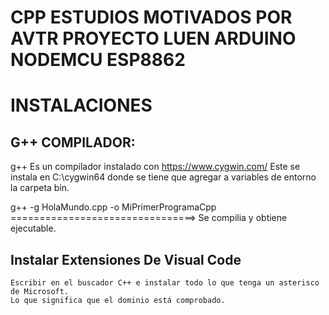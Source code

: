 # CPP ESTUDIOS MOTIVADOS POR AVTR PROYECTO LUEN ARDUINO NODEMCU ESP8862


# INSTALACIONES

## G++ COMPILADOR:
g++ Es un compilador instalado con https://www.cygwin.com/
Este se instala en C:\cygwin64 donde se tiene que agregar a variables de entorno 
la carpeta bin.

g++ -g HolaMundo.cpp -o MiPrimerProgramaCpp     ================================> Se compilia y obtiene ejecutable.


## Instalar Extensiones De Visual Code
    Escribir en el buscador C++ e instalar todo lo que tenga un asterisco de Microsoft.
    Lo que significa que el dominio está comprobado.
    
